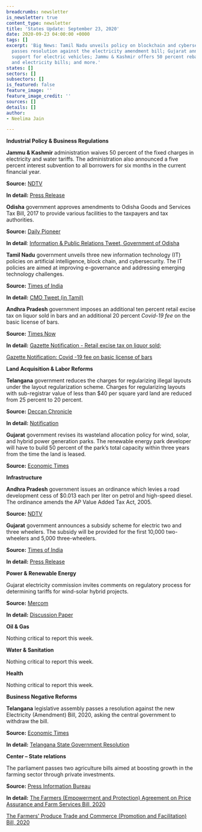 ```yaml
---
breadcrumbs: newsletter
is_newsletter: true
content_type: newsletter
title: 'States Update: September 23, 2020'
date: 2020-09-23 04:00:00 +0000
tags: []
excerpt: 'Big News: Tamil Nadu unveils policy on blockchain and cybersecurity; Telangana
  passes resolution against the electricity amendment bill; Gujarat announces subsidy
  support for electric vehicles; Jammu & Kashmir offers 50 percent rebate on water
  and electricity bills; and more.'
states: []
sectors: []
subsectors: []
is_featured: false
feature_image: ''
feature_image_credit: ''
sources: []
details: []
author:
- Neelima Jain

---
```

**Industrial Policy & Business Regulations**

**Jammu & Kashmir** administration waives 50 percent of the fixed charges in electricity and water tariffs. The administration also announced a five percent interest subvention to all borrowers for six months in the current financial year.

**Source:** [NDTV](https://www.ndtv.com/india-news/jammu-and-kashmir-manoj-sinha-announces-50-discount-in-water-power-bills-as-j-k-rs-1-350-crore-economic-relief-package-2297908)

**In detail:** [Press Release](http://new.jkdirinf.in/NewsDescription.aspx?ID=67457)

**Odisha** government approves amendments to Odisha Goods and Services Tax Bill, 2017 to provide various facilities to the taxpayers and tax authorities.

**Source:** [Daily Pioneer](https://www.dailypioneer.com/2020/state-editions/cabinet-approves-amendment-of-ogst-act.html)

**In detail**: [Information & Public Relations Tweet, Government of Odisha](https://twitter.com/IPR_Odisha/status/1305841800230305794)

**Tamil Nadu** government unveils three new information technology (IT) policies on artificial intelligence, block chain, and cybersecurity. The IT policies are aimed at improving e-governance and addressing emerging technology challenges.

**Source:** [Times of India](https://timesofindia.indiatimes.com/city/chennai/tamil-nadu-focuses-on-abc-of-tech-policies/articleshow/78214068.cms)

**In detail:** [CMO Tweet (in Tamil)](https://cms.tn.gov.in/sites/default/files/press_release/pr190920b.jpg)

**Andhra Pradesh** government imposes an additional ten percent retail excise tax on liquor sold in bars and an additional 20 percent _Covid-19 fee_ on the basic license of bars.

**Source:** [Times Now](https://www.timesnownews.com/business-economy/economy/article/andhra-pradesh-govt-to-impose-10-covid-19-tax-on-liquor-sold-at-bars/654786)

**In detail:** [Gazette Notification - Retail excise tax on liquor sold](https://apegazette.cgg.gov.in/preview.do?fileName=gazettes/1600486671613.pdf&filePath=basePath);

[Gazette Notification: Covid -19 fee on basic license of bars](https://apegazette.cgg.gov.in/preview.do?fileName=gazettes/1600486671613.pdf&filePath=basePath)

**Land Acquisition & Labor Reforms**

**Telangana** government reduces the charges for regularizing illegal layouts under the layout regularization scheme. Charges for regularizing layouts with sub-registrar value of less than $40 per square yard land are reduced from 25 percent to 20 percent.

**Source:** [Deccan Chronicle](https://www.deccanchronicle.com/nation/in-other-news/180920/telangana-revises-land-regularisation-rates.html)

**In detail:** [Notification](https://cdma.telangana.gov.in/pdfs/Merged%20Endt%20&%20GO%20135%20LRS.pdf)

**Gujarat** government revises its wasteland allocation policy for wind, solar, and hybrid power generation parks. The renewable energy park developer will have to build 50 percent of the park’s total capacity within three years from the time the land is leased.

**Source:** [Economic Times](https://energy.economictimes.indiatimes.com/news/renewable/power-fix-policy-on-wasteland-allocation-to-re-parks-revised/78117669)

**Infrastructure**

**Andhra Pradesh** government issues an ordinance which levies a road development cess of $0.013 each per liter on petrol and high-speed diesel. The ordinance amends the AP Value Added Tax Act, 2005.

**Source:** [NDTV](https://www.ndtv.com/andhra-pradesh-news/andhra-pradesh-levies-re-1-road-development-cess-on-petrol-diesel-2297758)

**Gujarat** government announces a subsidy scheme for electric two and three wheelers. The subsidy will be provided for the first 10,000 two-wheelers and 5,000 three-wheelers.

**Source:** [Times of India](https://timesofindia.indiatimes.com/city/ahmedabad/govt-announces-e-vehicle-subsidy/articleshow/78175789.cms)

**In detail:** [Press Release](https://gujaratinformation.net/article/?id=MjEwMzM=)

**Power & Renewable Energy**

Gujarat electricity commission invites comments on regulatory process for determining tariffs for wind-solar hybrid projects.

**Source:** [Mercom](https://mercomindia.com/gujarat-blueprint-establish-tariffs-hybrid-projects/)

**In detail:** [Discussion Paper](https://www.gercin.org/wp-content/uploads/2020/08/GERC-Wind-Solar-Hybrid-Discussion-Paper_28082020.pdf)

**Oil & Gas**

Nothing critical to report this week.

**Water & Sanitation**

Nothing critical to report this week.

**Health**

Nothing critical to report this week.

**Business Negative Reforms**

**Telangana** legislative assembly passes a resolution against the new Electricity (Amendment) Bill, 2020, asking the central government to withdraw the bill.

**Source:** [Economic Times](https://energy.economictimes.indiatimes.com/news/power/telangana-assembly-passes-resolution-against-electricity-amendment-bill/78139610)

**In detail:** [Telangana State Government Resolution](https://legislation.telanganalegislature.org.in/PreviewPage.tsl?filePath=basePath&fileName=ResolutionOrdinance/Files/Eng_ResolutionE15_85.pdf)

**Center – State relations**

The parliament passes two agriculture bills aimed at boosting growth in the farming sector through private investments.

**Source:** [Press Information Bureau](https://pib.gov.in/PressReleaseIframePage.aspx?PRID=1655890)

**In detail:** [The Farmers (Empowerment and Protection) Agreement on Price Assurance and Farm Services Bill, 2020](http://164.100.47.4/BillsTexts/LSBillTexts/PassedLoksabha/Bill%20Farmers%20%20Empowermente%20(As%20passed_Eng).pdf)

[The Farmers' Produce Trade and Commerce (Promotion and Facilitation) Bill, 2020](http://agricoop.nic.in/sites/default/files/Farmers%20Produce%20Trade%20and%20Commerce%20%28Promotion%20and%20Facilitation%29%2C%20Rules%2C%202020%20%281%29.pdf)
